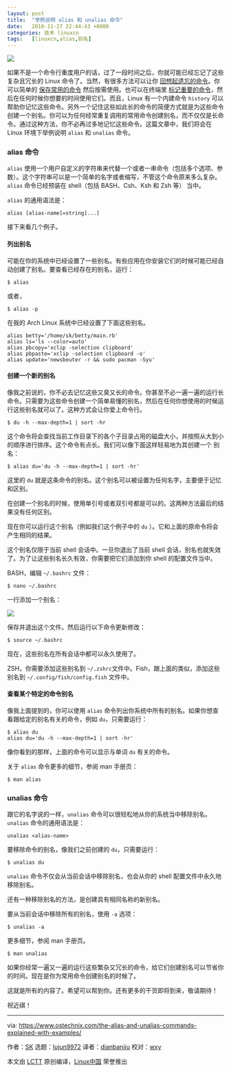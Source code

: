 ```yaml
---
layout: post
title:	"举例说明 alias 和 unalias 命令"
date:	2018-11-27 22:44:43 +0800 
categories:	技术 linuxcn 
tags:	[linuxcn,alias,别名]
---
```



![](/Asserts/Images//attachment/album/201811/27/224429noagpp9h5hbi8bk8.jpg)


如果不是一个命令行重度用户的话，过了一段时间之后，你就可能已经忘记了这些复杂且冗长的 Linux 命令了。当然，有很多方法可以让你 [回想起遗忘的命令](https://www.ostechnix.com/easily-recall-forgotten-linux-commands/)。你可以简单的 [保存常用的命令](https://www.ostechnix.com/save-commands-terminal-use-demand/) 然后按需使用。也可以在终端里 [标记重要的命令](https://www.ostechnix.com/bookmark-linux-commands-easier-repeated-invocation/)，然后在任何时候你想要的时间使用它们。而且，Linux 有一个内建命令 `history` 可以帮助你记忆这些命令。另外一个记住这些如此长的命令的简便方式就是为这些命令创建一个别名。你可以为任何经常重复调用的常用命令创建别名，而不仅仅是长命令。通过这种方法，你不必再过多地记忆这些命令。这篇文章中，我们将会在 Linux 环境下举例说明 `alias` 和 `unalias` 命令。


### alias 命令


`alias` 使用一个用户自定义的字符串来代替一个或者一串命令（包括多个选项、参数）。这个字符串可以是一个简单的名字或者缩写，不管这个命令原来多么复杂。`alias` 命令已经预装在 shell（包括 BASH、Csh、Ksh 和 Zsh 等） 当中。


`alias` 的通用语法是：



```
alias [alias-name[=string]...]
```

接下来看几个例子。


#### 列出别名


可能在你的系统中已经设置了一些别名。有些应用在你安装它们的时候可能已经自动创建了别名。要查看已经存在的别名，运行：



```
$ alias
```

或者，



```
$ alias -p
```

在我的 Arch Linux 系统中已经设置了下面这些别名。



```
alias betty='/home/sk/betty/main.rb'
alias ls='ls --color=auto'
alias pbcopy='xclip -selection clipboard'
alias pbpaste='xclip -selection clipboard -o'
alias update='newsbeuter -r && sudo pacman -Syu'
```

#### 创建一个新的别名


像我之前说的，你不必去记忆这些又臭又长的命令。你甚至不必一遍一遍的运行长命令。只需要为这些命令创建一个简单易懂的别名，然后在任何你想使用的时候运行这些别名就可以了。这种方式会让你爱上命令行。



```
$ du -h --max-depth=1 | sort -hr
```

这个命令将会查找当前工作目录下的各个子目录占用的磁盘大小，并按照从大到小的顺序进行排序。这个命令有点长。我们可以像下面这样轻易地为其创建一个 别名：



```
$ alias du='du -h --max-depth=1 | sort -hr'
```

这里的 `du` 就是这条命令的别名。这个别名可以被设置为任何名字，主要便于记忆和区别。


在创建一个别名的时候，使用单引号或者双引号都是可以的。这两种方法最后的结果没有任何区别。


现在你可以运行这个别名（例如我们这个例子中的 `du` ）。它和上面的原命令将会产生相同的结果。


这个别名仅限于当前 shell 会话中。一旦你退出了当前 shell 会话，别名也就失效了。为了让这些别名长久有效，你需要把它们添加到你 shell 的配置文件当中。


BASH，编辑 `~/.bashrc` 文件：



```
$ nano ~/.bashrc
```

一行添加一个别名：


![](/Asserts/Images//attachment/album/201811/27/224447knnl37tybnfjn6lm.png)


保存并退出这个文件。然后运行以下命令更新修改：



```
$ source ~/.bashrc
```

现在，这些别名在所有会话中都可以永久使用了。


ZSH，你需要添加这些别名到 `~/.zshrc`文件中。Fish，跟上面的类似，添加这些别名到 `~/.config/fish/config.fish` 文件中。


#### 查看某个特定的命令别名


像我上面提到的，你可以使用 `alias` 命令列出你系统中所有的别名。如果你想查看跟给定的别名有关的命令，例如 `du`，只需要运行：



```
$ alias du
alias du='du -h --max-depth=1 | sort -hr'
```

像你看到的那样，上面的命令可以显示与单词 `du` 有关的命令。


关于 `alias` 命令更多的细节，参阅 man 手册页：



```
$ man alias
```

### unalias 命令


跟它的名字说的一样，`unalias` 命令可以很轻松地从你的系统当中移除别名。`unalias` 命令的通用语法是：



```
unalias <alias-name>
```

要移除命令的别名，像我们之前创建的 `du`，只需要运行：



```
$ unalias du
```

`unalias` 命令不仅会从当前会话中移除别名，也会从你的 shell 配置文件中永久地移除别名。


还有一种移除别名的方法，是创建具有相同名称的新别名。


要从当前会话中移除所有的别名，使用 `-a` 选项：



```
$ unalias -a
```

更多细节，参阅 man 手册页。



```
$ man unalias
```

如果你经常一遍又一遍的运行这些繁杂又冗长的命令，给它们创建别名可以节省你的时间。现在是你为常用命令创建别名的时候了。


这就是所有的内容了。希望可以帮到你。还有更多的干货即将到来，敬请期待！


祝近祺！




---


via: <https://www.ostechnix.com/the-alias-and-unalias-commands-explained-with-examples/>


作者：[SK](https://www.ostechnix.com/author/sk/) 选题：[lujun9972](https://github.com/lujun9972) 译者：[dianbanjiu](https://github.com/dianbanjiu) 校对：[wxy](https://github.com/wxy)


本文由 [LCTT](https://github.com/LCTT/TranslateProject) 原创编译，[Linux中国](https://linux.cn/) 荣誉推出
